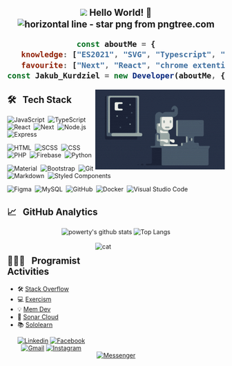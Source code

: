 <h2 align="center"> <img src="https://github.com/kogisin/kogisin/blob/main/gifs/hi.gif" width="30px"> Hello World! 🎈
<img align="center" src="https://firebasestorage.googleapis.com/v0/b/statesusak.appspot.com/o/line.png?alt=media" alt="horizontal line - star png from pngtree.com" />

```javascript
const aboutMe = {
   knowledge: ["ES2021", "SVG", "Typescript", "Sass", "HTTP", "Git", "Node", "Webpack", "Vue", "Jest", "Much More!"],
   favourite: ["Next", "React", "chrome extentions", "P5", "Firebase", "Styled-Components", "Framer-motion", "etc."]};
const Jakub_Kurdziel = new Developer(aboutMe, { city: "Cracow", age: 20, english: true, teamWorker: true, ASAP: true });
```

<img alt="Night Coding" src="https://raw.githubusercontent.com/AVS1508/AVS1508/master/assets/Night-Coding.gif" align="right"/>

## 🛠 &nbsp; Tech Stack

![JavaScript](https://img.shields.io/badge/-JavaScript-05122A?style=flat&logo=javascript)&nbsp;
![TypeScript](https://img.shields.io/badge/-TypeScript-05122A?style=flat&logo=typescript)&nbsp;
![React](https://img.shields.io/badge/-React-05122A?style=flat&logo=react)&nbsp;
![Next](https://img.shields.io/badge/-Next.js-05122A?style=flat&logo=Next.js)&nbsp;
![Node.js](https://img.shields.io/badge/-Node.js-05122A?style=flat&logo=node.js)&nbsp;
![Express](https://img.shields.io/badge/-express-05122A?style=flat&logo=express)&nbsp;

![HTML](https://img.shields.io/badge/-HTML-05122A?style=flat&logo=HTML5)&nbsp;
![SCSS](https://img.shields.io/badge/-SCSS-05122A?style=flat&logo=SASS)&nbsp;
![CSS](https://img.shields.io/badge/-CSS-05122A?style=flat&logo=CSS3&logoColor=1572B6)&nbsp;
![PHP](http://img.shields.io/badge/-PHP-05122A?style=flat-square&logo=php&logoColor=4951aa)&nbsp;
![Firebase](https://img.shields.io/badge/-Firebase-05122A?style=flat&logo=Firebase)&nbsp;
![Python](https://img.shields.io/badge/-Python-05122A?style=flat&logo=python)&nbsp;

![Material](https://img.shields.io/badge/-Material_UI-05122A?style=flat&logo=material-ui)&nbsp;
![Bootstrap](https://img.shields.io/badge/-Bootstrap-05122A?style=flat-square&logo=bootstrap&logoColor=563D7C)&nbsp;
![Git](https://img.shields.io/badge/-Git-05122A?style=flat&logo=git)&nbsp;
![Markdown](https://img.shields.io/badge/-Markdown-05122A?style=flat&logo=markdown)&nbsp;
![Styled Components](https://img.shields.io/badge/-styled_components-05122A?style=flat&logo=styled-components)&nbsp;

![Figma](https://img.shields.io/badge/-Figma-05122A?style=flat&logo=Figma)&nbsp;
![MySQL](http://img.shields.io/badge/-MySQL-05122A?style=flat&logo=mysql&logoColor=4479A1)&nbsp;
![GitHub](https://img.shields.io/badge/-GitHub-05122A?style=flat&logo=github)&nbsp;
![Docker](https://img.shields.io/badge/-Docker-05122A?style=flat-square&logo=docker&logoColor=2496ed)&nbsp;
![Visual Studio Code](https://img.shields.io/badge/-Visual%20Studio%20Code-05122A?style=flat&logo=visual-studio-code&logoColor=007ACC)&nbsp;


## 📈 &nbsp; GitHub Analytics
 
 <div align="center">
 
   <img src="https://github-readme-stats.vercel.app/api?username=kubo550&layout=compact&hide=contribs,prs&count_private=true&show_icons=true&theme=midnight-purple" alt="powerty's github stats" />
   <img src="https://github-readme-stats.vercel.app/api/top-langs/?username=kubo550&layout=compact&theme=midnight-purple&exclude_repo=States-CoVID-19,Asteroids-Game,clock-git,weatherApp,extending-particles,heart-fireworks,website,top-songs,react-memory-game,cinema,canvas-gallery)](https://github.com/anuraghazra/github-readme-stats" alt="Top Langs" />

 </div>
<br />

<img src="https://firebasestorage.googleapis.com/v0/b/statesusak.appspot.com/o/catMd.gif?alt=media&token=812edda7-0016-4456-b0ee-aba4d21d08de" alt="cat" align="right" width="300" height="240" />

## 👨🏽‍💻 &nbsp; Programist Activities

 - 🛠️ [Stack Overflow](https://stackoverflow.com/users/14513625/jakub-kurdziel)
 - 💻 [Exercism](https://exercism.io/profiles/kubo550)
 - 💡  [Mem Dev](https://mem.dev/cards)
 - 🧪 [Sonar Cloud](https://sonarcloud.io/organizations/kubo550/projects)
 - 📚 [Sololearn](https://www.sololearn.com/Profile/13688548)
 
 <p align="center">
	<a href="https://www.linkedin.com/in/jakub-kurdziel-449714205/"><img src="https://img.icons8.com/bubbles/50/000000/linkedin.png" alt="Linkedin"/></a>
	<a href="https://www.facebook.com/powerty2"><img src="https://img.icons8.com/bubbles/50/000000/facebook-new.png"  alt="Facebook"/></a>
	<a href="https://www.linkedin.com/in/jakub-kurdziel-449714205/"><img src="https://img.icons8.com/bubbles/50/000000/gmail.png" alt="Gmail"/></a>
	<a href="https://www.instagram.com/kuba.kurdziel_19"><img src="https://img.icons8.com/bubbles/50/000000/instagram.png" alt="Instagram"/></a>
	<a href="https://www.messenger.com/t/100005543894347"><img src="https://img.icons8.com/bubbles/50/000000/facebook-messenger.png"  alt="Messenger"/></a>
</p>
<!---



# SOURCES 

 icons:
 <a href="https://icons8.com/icon/114492/facebook-messenger">Facebook Messenger icon by Icons8</a>

 the line horizontal icon: 
 <a href='https://pngtree.com/so/star'>star png from pngtree.com</a>
-->
